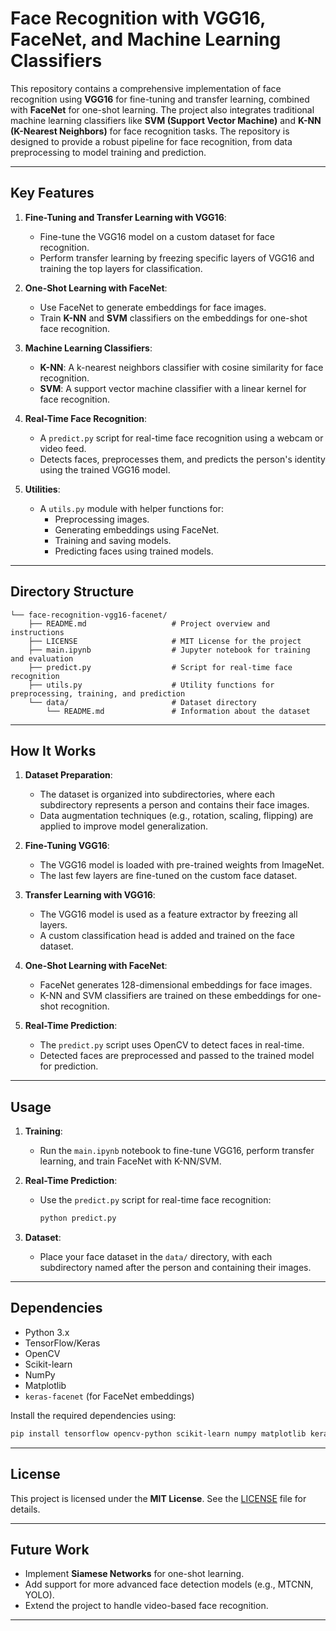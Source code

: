 # Face Recognition with VGG16, FaceNet, and Machine Learning Classifiers

This repository contains a comprehensive implementation of face recognition using **VGG16** for fine-tuning and transfer learning, combined with **FaceNet** for one-shot learning. The project also integrates traditional machine learning classifiers like **SVM (Support Vector Machine)** and **K-NN (K-Nearest Neighbors)** for face recognition tasks. The repository is designed to provide a robust pipeline for face recognition, from data preprocessing to model training and prediction.

---

## Key Features

1. **Fine-Tuning and Transfer Learning with VGG16**:
   - Fine-tune the VGG16 model on a custom dataset for face recognition.
   - Perform transfer learning by freezing specific layers of VGG16 and training the top layers for classification.

2. **One-Shot Learning with FaceNet**:
   - Use FaceNet to generate embeddings for face images.
   - Train **K-NN** and **SVM** classifiers on the embeddings for one-shot face recognition.

3. **Machine Learning Classifiers**:
   - **K-NN**: A k-nearest neighbors classifier with cosine similarity for face recognition.
   - **SVM**: A support vector machine classifier with a linear kernel for face recognition.

4. **Real-Time Face Recognition**:
   - A `predict.py` script for real-time face recognition using a webcam or video feed.
   - Detects faces, preprocesses them, and predicts the person's identity using the trained VGG16 model.

5. **Utilities**:
   - A `utils.py` module with helper functions for:
     - Preprocessing images.
     - Generating embeddings using FaceNet.
     - Training and saving models.
     - Predicting faces using trained models.

---

## Directory Structure

```
└── face-recognition-vgg16-facenet/
    ├── README.md                   # Project overview and instructions
    ├── LICENSE                     # MIT License for the project
    ├── main.ipynb                  # Jupyter notebook for training and evaluation
    ├── predict.py                  # Script for real-time face recognition
    ├── utils.py                    # Utility functions for preprocessing, training, and prediction
    └── data/                       # Dataset directory
        └── README.md               # Information about the dataset
```

---

## How It Works

1. **Dataset Preparation**:
   - The dataset is organized into subdirectories, where each subdirectory represents a person and contains their face images.
   - Data augmentation techniques (e.g., rotation, scaling, flipping) are applied to improve model generalization.

2. **Fine-Tuning VGG16**:
   - The VGG16 model is loaded with pre-trained weights from ImageNet.
   - The last few layers are fine-tuned on the custom face dataset.

3. **Transfer Learning with VGG16**:
   - The VGG16 model is used as a feature extractor by freezing all layers.
   - A custom classification head is added and trained on the face dataset.

4. **One-Shot Learning with FaceNet**:
   - FaceNet generates 128-dimensional embeddings for face images.
   - K-NN and SVM classifiers are trained on these embeddings for one-shot recognition.

5. **Real-Time Prediction**:
   - The `predict.py` script uses OpenCV to detect faces in real-time.
   - Detected faces are preprocessed and passed to the trained model for prediction.

---

## Usage

1. **Training**:
   - Run the `main.ipynb` notebook to fine-tune VGG16, perform transfer learning, and train FaceNet with K-NN/SVM.

2. **Real-Time Prediction**:
   - Use the `predict.py` script for real-time face recognition:
     ```bash
     python predict.py
     ```

3. **Dataset**:
   - Place your face dataset in the `data/` directory, with each subdirectory named after the person and containing their images.

---

## Dependencies

- Python 3.x
- TensorFlow/Keras
- OpenCV
- Scikit-learn
- NumPy
- Matplotlib
- `keras-facenet` (for FaceNet embeddings)

Install the required dependencies using:

```bash
pip install tensorflow opencv-python scikit-learn numpy matplotlib keras-facenet
```

---

## License

This project is licensed under the **MIT License**. See the [LICENSE](LICENSE) file for details.

---

## Future Work

- Implement **Siamese Networks** for one-shot learning.
- Add support for more advanced face detection models (e.g., MTCNN, YOLO).
- Extend the project to handle video-based face recognition.

---
